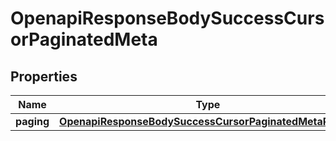 
# OpenapiResponseBodySuccessCursorPaginatedMeta

## Properties
Name | Type | Description | Notes
------------ | ------------- | ------------- | -------------
**paging** | [**OpenapiResponseBodySuccessCursorPaginatedMetaPaging**](OpenapiResponseBodySuccessCursorPaginatedMetaPaging.md) |  |  [optional]



